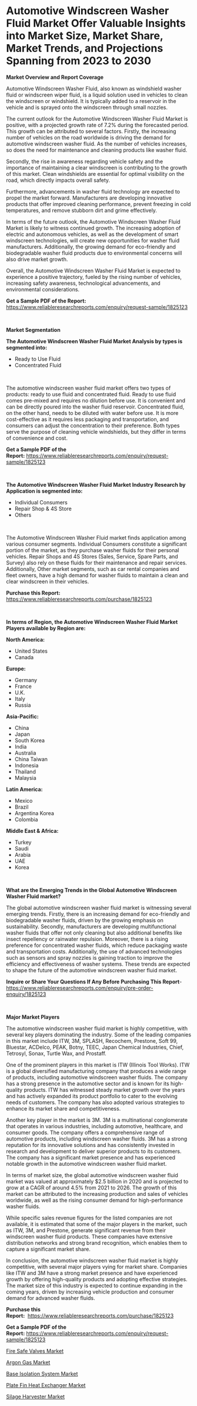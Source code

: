 <p><h1>Automotive Windscreen Washer Fluid Market Offer Valuable Insights into Market Size, Market Share, Market Trends, and Projections Spanning from 2023 to 2030</h1></p><p><strong>Market Overview and Report Coverage</strong></p>
<p><p>Automotive Windscreen Washer Fluid, also known as windshield washer fluid or windscreen wiper fluid, is a liquid solution used in vehicles to clean the windscreen or windshield. It is typically added to a reservoir in the vehicle and is sprayed onto the windscreen through small nozzles.</p><p>The current outlook for the Automotive Windscreen Washer Fluid Market is positive, with a projected growth rate of 7.2% during the forecasted period. This growth can be attributed to several factors. Firstly, the increasing number of vehicles on the road worldwide is driving the demand for automotive windscreen washer fluid. As the number of vehicles increases, so does the need for maintenance and cleaning products like washer fluid.</p><p>Secondly, the rise in awareness regarding vehicle safety and the importance of maintaining a clear windscreen is contributing to the growth of this market. Clean windshields are essential for optimal visibility on the road, which directly impacts overall safety.</p><p>Furthermore, advancements in washer fluid technology are expected to propel the market forward. Manufacturers are developing innovative products that offer improved cleaning performance, prevent freezing in cold temperatures, and remove stubborn dirt and grime effectively.</p><p>In terms of the future outlook, the Automotive Windscreen Washer Fluid Market is likely to witness continued growth. The increasing adoption of electric and autonomous vehicles, as well as the development of smart windscreen technologies, will create new opportunities for washer fluid manufacturers. Additionally, the growing demand for eco-friendly and biodegradable washer fluid products due to environmental concerns will also drive market growth.</p><p>Overall, the Automotive Windscreen Washer Fluid Market is expected to experience a positive trajectory, fueled by the rising number of vehicles, increasing safety awareness, technological advancements, and environmental considerations.</p></p>
<p><strong>Get a Sample PDF of the Report:</strong> <a href="https://www.reliableresearchreports.com/enquiry/request-sample/1825123">https://www.reliableresearchreports.com/enquiry/request-sample/1825123</a></p>
<p>&nbsp;</p>
<p><strong>Market Segmentation</strong></p>
<p><strong>The Automotive Windscreen Washer Fluid Market Analysis by types is segmented into:</strong></p>
<p><ul><li>Ready to Use Fluid</li><li>Concentrated Fluid</li></ul></p>
<p>&nbsp;</p>
<p><p>The automotive windscreen washer fluid market offers two types of products: ready to use fluid and concentrated fluid. Ready to use fluid comes pre-mixed and requires no dilution before use. It is convenient and can be directly poured into the washer fluid reservoir. Concentrated fluid, on the other hand, needs to be diluted with water before use. It is more cost-effective as it requires less packaging and transportation, and consumers can adjust the concentration to their preference. Both types serve the purpose of cleaning vehicle windshields, but they differ in terms of convenience and cost.</p></p>
<p><strong>Get a Sample PDF of the Report:</strong>&nbsp;<a href="https://www.reliableresearchreports.com/enquiry/request-sample/1825123">https://www.reliableresearchreports.com/enquiry/request-sample/1825123</a></p>
<p>&nbsp;</p>
<p><strong>The Automotive Windscreen Washer Fluid Market Industry Research by Application is segmented into:</strong></p>
<p><ul><li>Individual Consumers</li><li>Repair Shop & 4S Store</li><li>Others</li></ul></p>
<p>&nbsp;</p>
<p><p>The Automotive Windscreen Washer Fluid market finds application among various consumer segments. Individual Consumers constitute a significant portion of the market, as they purchase washer fluids for their personal vehicles. Repair Shops and 4S Stores (Sales, Service, Spare Parts, and Survey) also rely on these fluids for their maintenance and repair services. Additionally, Other market segments, such as car rental companies and fleet owners, have a high demand for washer fluids to maintain a clean and clear windscreen in their vehicles.</p></p>
<p><strong>Purchase this Report:</strong>&nbsp; <a href="https://www.reliableresearchreports.com/purchase/1825123">https://www.reliableresearchreports.com/purchase/1825123</a></p>
<p>&nbsp;</p>
<p><strong>In terms of Region, the Automotive Windscreen Washer Fluid Market Players available by Region are:</strong></p>
<p>
    <p> <strong> North America: </strong>
        <ul>
            <li>United States</li>
            <li>Canada</li>
        </ul>
        </p> 
    <p> <strong> Europe: </strong>
        <ul>
            <li>Germany</li>
            <li>France</li>
            <li>U.K.</li>
            <li>Italy</li>
            <li>Russia</li>
        </ul>
        </p> 
    <p> <strong> Asia-Pacific: </strong>
        <ul>
            <li>China</li>
            <li>Japan</li>
            <li>South Korea</li>
            <li>India</li>
            <li>Australia</li>
            <li>China Taiwan</li>
            <li>Indonesia</li>
            <li>Thailand</li>
            <li>Malaysia</li>
        </ul>
        </p> 
    <p> <strong> Latin America: </strong>
        <ul>
            <li>Mexico</li>
            <li>Brazil</li>
            <li>Argentina Korea</li>
            <li>Colombia</li>
        </ul>
        </p> 
    <p> <strong> Middle East & Africa: </strong>
        <ul>
            <li>Turkey</li>
            <li>Saudi</li>
            <li>Arabia</li>
            <li>UAE</li>
            <li>Korea</li>
        </ul>
    </p>
    </p>
<p>&nbsp;</p>
<p><strong>What are the Emerging Trends in the Global Automotive Windscreen Washer Fluid market?</strong></p>
<p><p>The global automotive windscreen washer fluid market is witnessing several emerging trends. Firstly, there is an increasing demand for eco-friendly and biodegradable washer fluids, driven by the growing emphasis on sustainability. Secondly, manufacturers are developing multifunctional washer fluids that offer not only cleaning but also additional benefits like insect repellency or rainwater repulsion. Moreover, there is a rising preference for concentrated washer fluids, which reduce packaging waste and transportation costs. Additionally, the use of advanced technologies such as sensors and spray nozzles is gaining traction to improve the efficiency and effectiveness of washer systems. These trends are expected to shape the future of the automotive windscreen washer fluid market.</p></p>
<p><strong>Inquire or Share Your Questions If Any Before Purchasing This Report</strong>- <a href="https://www.reliableresearchreports.com/enquiry/pre-order-enquiry/1825123">https://www.reliableresearchreports.com/enquiry/pre-order-enquiry/1825123</a></p>
<p>&nbsp;</p>
<p><strong>Major Market Players</strong></p>
<p><p>The automotive windscreen washer fluid market is highly competitive, with several key players dominating the industry. Some of the leading companies in this market include ITW, 3M, SPLASH, Recochem, Prestone, Soft 99, Bluestar, ACDelco, PEAK, Botny, TEEC, Japan Chemical Industries, Chief, Tetrosyl, Sonax, Turtle Wax, and Prostaff. </p><p>One of the prominent players in this market is ITW (Illinois Tool Works). ITW is a global diversified manufacturing company that produces a wide range of products, including automotive windscreen washer fluids. The company has a strong presence in the automotive sector and is known for its high-quality products. ITW has witnessed steady market growth over the years and has actively expanded its product portfolio to cater to the evolving needs of customers. The company has also adopted various strategies to enhance its market share and competitiveness.</p><p>Another key player in the market is 3M. 3M is a multinational conglomerate that operates in various industries, including automotive, healthcare, and consumer goods. The company offers a comprehensive range of automotive products, including windscreen washer fluids. 3M has a strong reputation for its innovative solutions and has consistently invested in research and development to deliver superior products to its customers. The company has a significant market presence and has experienced notable growth in the automotive windscreen washer fluid market.</p><p>In terms of market size, the global automotive windscreen washer fluid market was valued at approximately $2.5 billion in 2020 and is projected to grow at a CAGR of around 4.5% from 2021 to 2026. The growth of this market can be attributed to the increasing production and sales of vehicles worldwide, as well as the rising consumer demand for high-performance washer fluids.</p><p>While specific sales revenue figures for the listed companies are not available, it is estimated that some of the major players in the market, such as ITW, 3M, and Prestone, generate significant revenue from their windscreen washer fluid products. These companies have extensive distribution networks and strong brand recognition, which enables them to capture a significant market share.</p><p>In conclusion, the automotive windscreen washer fluid market is highly competitive, with several major players vying for market share. Companies like ITW and 3M have a strong market presence and have experienced growth by offering high-quality products and adopting effective strategies. The market size of this industry is expected to continue expanding in the coming years, driven by increasing vehicle production and consumer demand for advanced washer fluids.</p></p>
<p><strong>Purchase this Report:</strong>&nbsp;&nbsp;<a href="https://www.reliableresearchreports.com/purchase/1825123">https://www.reliableresearchreports.com/purchase/1825123</a></p>
<p></p>
<p><strong>Get a Sample PDF of the Report:</strong>&nbsp;<a href="https://www.reliableresearchreports.com/enquiry/request-sample/1825123">https://www.reliableresearchreports.com/enquiry/request-sample/1825123</a></p>
<p><p><a href="https://www.linkedin.com/pulse/fire-safe-valves-market-size-2023-2030-global-industrial-ej3we/">Fire Safe Valves Market</a></p><p><a href="https://www.linkedin.com/pulse/argon-gas-market-research-report-provides-thorough-industry-hqwgc/">Argon Gas Market</a></p><p><a href="https://medium.com/@graycehuels/base-isolation-system-market-comprehensive-assessment-by-type-application-and-geography-e446b85d973f">Base Isolation System Market</a></p><p><a href="https://www.linkedin.com/pulse/plate-fin-heat-exchanger-market-insights-players-forecast-till-7wute/">Plate Fin Heat Exchanger Market</a></p><p><a href="https://medium.com/@janbogisich/silage-harvester-market-report-reveals-the-latest-trends-and-growth-opportunities-of-this-market-22ed3973e134">Silage Harvester Market</a></p></p>